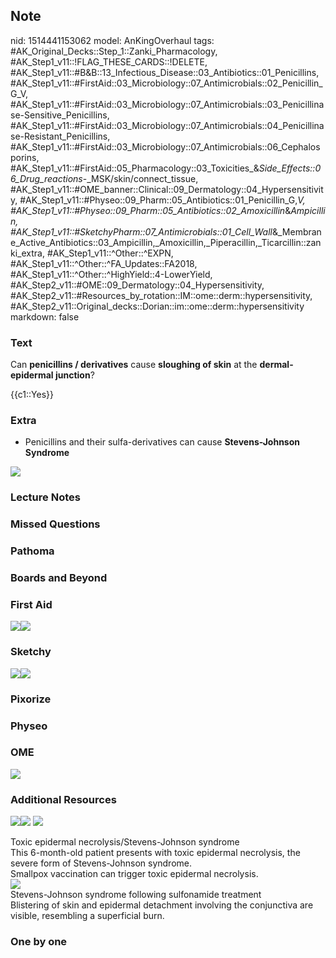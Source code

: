 ## Note
nid: 1514441153062
model: AnKingOverhaul
tags: #AK_Original_Decks::Step_1::Zanki_Pharmacology, #AK_Step1_v11::!FLAG_THESE_CARDS::!DELETE, #AK_Step1_v11::#B&B::13_Infectious_Disease::03_Antibiotics::01_Penicillins, #AK_Step1_v11::#FirstAid::03_Microbiology::07_Antimicrobials::02_Penicillin_G_V, #AK_Step1_v11::#FirstAid::03_Microbiology::07_Antimicrobials::03_Penicillinase-Sensitive_Penicillins, #AK_Step1_v11::#FirstAid::03_Microbiology::07_Antimicrobials::04_Penicillinase-Resistant_Penicillins, #AK_Step1_v11::#FirstAid::03_Microbiology::07_Antimicrobials::06_Cephalosporins, #AK_Step1_v11::#FirstAid::05_Pharmacology::03_Toxicities_&_Side_Effects::06_Drug_reactions_-_MSK/skin/connect_tissue, #AK_Step1_v11::#OME_banner::Clinical::09_Dermatology::04_Hypersensitivity, #AK_Step1_v11::#Physeo::09_Pharm::05_Antibiotics::01_Penicillin_G,_V, #AK_Step1_v11::#Physeo::09_Pharm::05_Antibiotics::02_Amoxicillin_&_Ampicillin, #AK_Step1_v11::#SketchyPharm::07_Antimicrobials::01_Cell_Wall_&_Membrane_Active_Antibiotics::03_Ampicillin,_Amoxicillin,_Piperacillin,_Ticarcillin::zanki_extra, #AK_Step1_v11::^Other::^EXPN, #AK_Step1_v11::^Other::^FA_Updates::FA2018, #AK_Step1_v11::^Other::^HighYield::4-LowerYield, #AK_Step2_v11::#OME::09_Dermatology::04_Hypersensitivity, #AK_Step2_v11::#Resources_by_rotation::IM::ome::derm::hypersensitivity, #AK_Step2_v11::Original_decks::Dorian::im::ome::derm::hypersensitivity
markdown: false

### Text
Can <b>penicillins / derivatives</b> cause <b>sloughing of skin</b>
at the <b>dermal-epidermal junction</b>?
<div>
  {{c1::Yes}}
</div>

### Extra
- Penicillins and their sulfa-derivatives can cause
<b>Stevens-Johnson Syndrome</b>
<div>
  <b><img src="paste-278932356071425.jpg"></b>
</div>

### Lecture Notes


### Missed Questions


### Pathoma


### Boards and Beyond


### First Aid
<img src="paste-328711027032067.jpg"><img src=
"paste-485790865948675.jpg">

### Sketchy
<img src=
"paste-4adf3eb8ce80ec3d026b0b25d669422f23ca64ff.png"><img src=
"paste-5961762ad62bc9c47e48133fec6350d0bf6a9677.png">

### Pixorize


### Physeo


### OME
<div class="ome-widget">
  <a href=
  "https://onlinemeded.org/spa/dermatology/hypersensitivity/acquire?ref=anki">
  <img src="_OME_AnkiFlashcards_Lesson_1.png"></a>
</div>

### Additional Resources
<img src=
"paste-f994ac31633b742158153fbf0fd1562da6722e5b.jpg"><img src=
"paste-0db76b35648ebfeebd07728e5a55d5821baca7d2.jpg"> <img src=
"big_547854aac3aa8.jpg">
<div>
  <div>
    Toxic epidermal necrolysis/Stevens-Johnson syndrome
  </div>
</div>
<div>
  <div>
    <div>
      This 6-month-old patient presents with toxic epidermal
      necrolysis, the severe form of Stevens-Johnson syndrome.
    </div>
    <div>
      Smallpox vaccination can trigger toxic epidermal necrolysis.
    </div>
  </div>
</div>
<div><img src="big_5272a95b8d359.jpg"></div>
<div>
  <div>
    <div>
      Stevens-Johnson syndrome following sulfonamide treatment
    </div>
  </div>
  <div>
    <div>
      <div>
        Blistering of skin and epidermal detachment involving the
        conjunctiva are visible, resembling a superficial burn.
      </div>
    </div>
  </div>
</div>

### One by one


